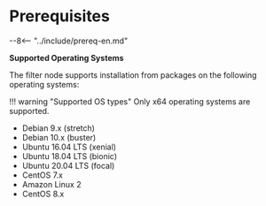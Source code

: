 # Prerequisites

--8<-- "../include/prereq-en.md"

**Supported Operating Systems**

The filter node supports installation from packages on the following operating
systems:

!!! warning "Supported OS types"
    Only x64 operating systems are supported. 

* Debian 9.x (stretch)
* Debian 10.x (buster)
* Ubuntu 16.04 LTS (xenial)
* Ubuntu 18.04 LTS (bionic)
* Ubuntu 20.04 LTS (focal)
* CentOS 7.x
* Amazon Linux 2
* CentOS 8.x
